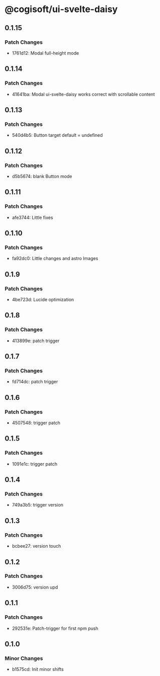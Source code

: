 # @cogisoft/ui-svelte-daisy

## 0.1.15

### Patch Changes

- 1761d12: Modal full-height mode

## 0.1.14

### Patch Changes

- 41641ba: Modal ui-svelte-daisy works correct with scrollable content

## 0.1.13

### Patch Changes

- 540d4b5: Button target default = undefined

## 0.1.12

### Patch Changes

- d5b5674: blank Button mode

## 0.1.11

### Patch Changes

- afe3744: Little fixes

## 0.1.10

### Patch Changes

- fa92dc0: Little changes and astro Images

## 0.1.9

### Patch Changes

- 4be723d: Lucide optimization

## 0.1.8

### Patch Changes

- 413899e: patch trigger

## 0.1.7

### Patch Changes

- fd714dc: patch trigger

## 0.1.6

### Patch Changes

- 4507548: trigger patch

## 0.1.5

### Patch Changes

- 1091e1c: trigger patch

## 0.1.4

### Patch Changes

- 749a3b5: trigger version

## 0.1.3

### Patch Changes

- bcbee27: version touch

## 0.1.2

### Patch Changes

- 3006d75: version upd

## 0.1.1

### Patch Changes

- 292531e: Patch-trigger for first npm push

## 0.1.0

### Minor Changes

- b1575cd: Init minor shifts
